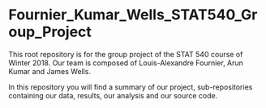 # Fournier_Kumar_Wells_STAT540_Group_Project
This root repository is for the group project of the STAT 540 course of Winter 2018. 
Our team is composed of Louis-Alexandre Fournier, Arun Kumar and James Wells. 

In this repository you will find a summary of our project, sub-repositories containing our data, results, our analysis and our source code. 

